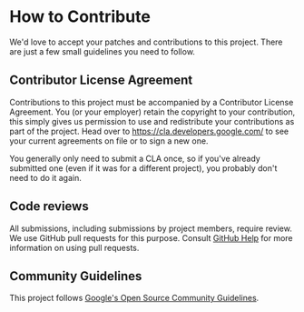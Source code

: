 # How to Contribute

We'd love to accept your patches and contributions to this project. There are just a few small
guidelines you need to follow.

## Contributor License Agreement

Contributions to this project must be accompanied by a Contributor License Agreement. You (or your
employer) retain the copyright to your contribution, this simply gives us permission to use and
redistribute your contributions as part of the project. Head over
to <https://cla.developers.google.com/> to see your current agreements on file or to sign a new one.

You generally only need to submit a CLA once, so if you've already submitted one
(even if it was for a different project), you probably don't need to do it again.

## Code reviews

All submissions, including submissions by project members, require review. We use GitHub pull
requests for this purpose. Consult
[GitHub Help](https://help.github.com/articles/about-pull-requests/) for more information on using
pull requests.

## Community Guidelines

This project
follows [Google's Open Source Community Guidelines](https://opensource.google.com/conduct/).